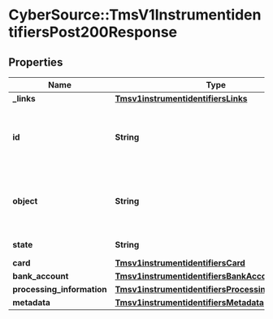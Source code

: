 # CyberSource::TmsV1InstrumentidentifiersPost200Response

## Properties
Name | Type | Description | Notes
------------ | ------------- | ------------- | -------------
**_links** | [**Tmsv1instrumentidentifiersLinks**](Tmsv1instrumentidentifiersLinks.md) |  | [optional] 
**id** | **String** | Unique identification number assigned by CyberSource to the submitted request. | [optional] 
**object** | **String** | Describes type of token. For example: customer, paymentInstrument or instrumentIdentifier. | [optional] 
**state** | **String** | Current state of the token. | [optional] 
**card** | [**Tmsv1instrumentidentifiersCard**](Tmsv1instrumentidentifiersCard.md) |  | [optional] 
**bank_account** | [**Tmsv1instrumentidentifiersBankAccount**](Tmsv1instrumentidentifiersBankAccount.md) |  | [optional] 
**processing_information** | [**Tmsv1instrumentidentifiersProcessingInformation**](Tmsv1instrumentidentifiersProcessingInformation.md) |  | [optional] 
**metadata** | [**Tmsv1instrumentidentifiersMetadata**](Tmsv1instrumentidentifiersMetadata.md) |  | [optional] 


